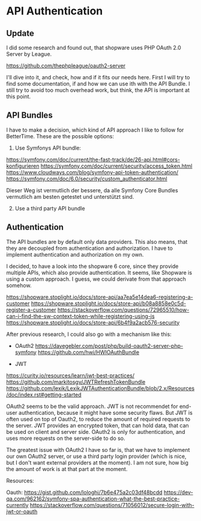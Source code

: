 # API Authentication

## Update

I did some research and found out, that shopware uses PHP OAuth 2.0 Server by League.

https://github.com/thephpleague/oauth2-server

I'll dive into it, and check, how and if it fits our needs here.
First I will try to find some documentation, if and how we can use ith with the API Bundle.
I still try to avoid too much overhead work, but think, the API is important at this point.

## API Bundles

I have to make a decision, which kind of API approach I like to follow for BetterTime.
These are the possible options:

1. Use Symfonys API bundle:

https://symfony.com/doc/current/the-fast-track/de/26-api.html#cors-konfigurieren
https://symfony.com/doc/current/security/access_token.html
https://www.cloudways.com/blog/symfony-api-token-authentication/
https://symfony.com/doc/6.0/security/custom_authenticator.html

Dieser Weg ist vermutlich der bessere, da alle Symfony Core Bundles vermutlich am besten getestet und unterstützt sind.

2. Use a third party API bundle

## Authentication

The API bundles are by default only data providers.
This also means, that they are decoupled from authentication and authorization.
I have to implement authentication and authorization on  my own.

I decided, to have a look into the shopware 6 core, since they provide multiple APIs,
which also provide authentication.
It seems, like Shopware is using a custom approach. I guess, we could derivate from that approach somehow.

https://shopware.stoplight.io/docs/store-api/aa7ea5e14dea6-registering-a-customer
https://shopware.stoplight.io/docs/store-api/b08a8858e0c5d-register-a-customer
https://stackoverflow.com/questions/72965510/how-can-i-find-the-sw-context-token-while-registering-using-js
https://shopware.stoplight.io/docs/store-api/6b4f9a2acb576-security

After previous research, I could also go with a mechanism like this:

* OAuth2
https://davegebler.com/post/php/build-oauth2-server-php-symfony
https://github.com/hwi/HWIOAuthBundle

* JWT

https://curity.io/resources/learn/jwt-best-practices/
https://github.com/markitosgv/JWTRefreshTokenBundle
https://github.com/lexik/LexikJWTAuthenticationBundle/blob/2.x/Resources/doc/index.rst#getting-started

OAuth2 seems to be the valid approach. JWT is not recommendet for end-user authentication,
because it might have some security flaws. But JWT is often used on top of Oauth2,
to reduce the amount of required requests to the server.
JWT provides an encrypted token, that can hold data, that can be used on client and server side.
OAuth2 is only for authentication, and uses more requests on the server-side to do so.

The greatest issue with OAuth2 I have so far is, that we have to implement our own OAuth2 server,
or use a third party login provider (which is nice, but I don't want external providers at the moment).
I am not sure, how big the amount of work is at that part at the moment.


Resources:

Oauth:
https://gist.github.com/lologhi/7b6e475a2c03df48bcdd
https://dev-qa.com/962162/symfony-spa-authentication-what-the-best-practice-currently
https://stackoverflow.com/questions/71056012/secure-login-with-jwt-or-oauth
